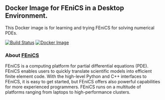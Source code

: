 ## Docker Image for FEniCS in a Desktop Environment.

This Docker image is for learning and trying FEniCS for solving numerical PDEs.

[![Build Status](https://travis-ci.org/unifem/FEniCS-desktop.svg?branch=travis)](https://travis-ci.org/unifem/FEniCS-desktop)   [![Docker Image](https://images.microbadger.com/badges/image/unifem/fenics-desktop.svg)](https://microbadger.com/images/unifem/fenics-desktop)


### About [FEniCS](https://fenicsproject.org/)

FEniCS is a computing platform for partial differential equations
(PDE). FEniCS enables users to quickly translate scientific models
into efficient finite element code. With the high-level Python and C++
interfaces to FEniCS, it is easy to get started, but FEniCS offers
also powerful capabilities for more experienced programmers. FEniCS
runs on a multitude of platforms ranging from laptops to
high-performance clusters.

